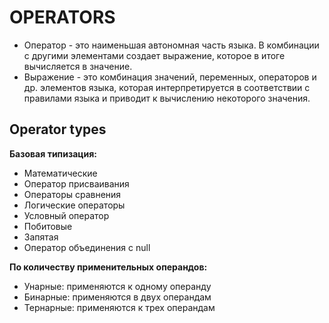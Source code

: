 # OPERATORS
- Оператор - это наименьшая автономная часть языка. В комбинации с другими элементами создает выражение, которое в итоге вычисляется в значение.
- Выражение - это комбинация значений, переменных, операторов и др. элементов языка, которая интерпретируется в соответствии с правилами языка и приводит к вычислению некоторого значения.

## Operator types
__Базовая типизация:__
- Математические
- Оператор присваивания
- Операторы сравнения
- Логические операторы
- Условный оператор
- Побитовые
- Запятая
- Оператор объединения с null

__По количеству применительных операндов:__
- Унарные: применяются к одному операнду
- Бинарные: применяются в двух операндам
- Тернарные: применяются к трех операндам

